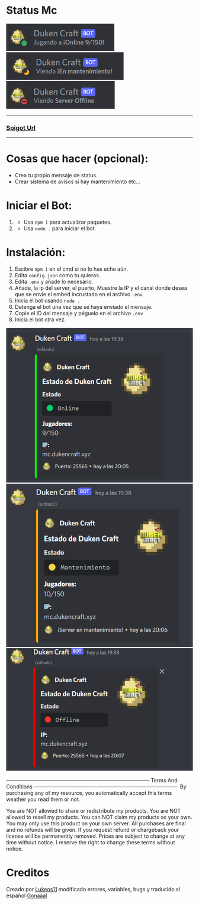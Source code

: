 # Status Mc

![Online Status Ejemplo de mc.dukencraft.xyz](imagenes/online.png)
![Server en Mantenimiento](imagenes/mantenimiento.png)
![Server Offline](imagenes/offline.png)
***



### [**Spigot Url**](https://www.spigotmc.org/resources/mc-discord-server-status-bot.96831/)
***


#  Cosas que hacer (opcional):
- Crea tu propio mensaje de status.
- Crear sistema de avisos si hay mantenimiento etc...

# Iniciar el Bot:
1. - Usa `npm i` para actualizar paquetes.
2. - Usa `node .` para iniciar el bot.

# Instalación:
1. Escibre `npm i` en el cmd si no lo has echo aún.
2. Edita `config.json` como tu quieras.
3. Edita `.env` y añade lo necesario.
4. Añade, la ip del server, el puerto, Muestre la IP y el canal donde desea que se envie el embed incrustado en el archivo `.env`
5. Inicia el bot usando `node .`
6. Detenga el bot una vez que se haya enviado el mensaje.
7. Copie el ID del mensaje y péguelo en el archivo `.env`
8. Inicia el bot otra vez.

![Embed Online](imagenes/embed-online.png)
![Embed Mantenimiento](imagenes/embed-mantenimiento.png)
![Embed Offline](imagenes/embed-offline.png)

───────────────────────────────────────
Terms And Conditions
───────────────────────────────────────
​
By purchasing any of my resource, you automatically accept this terms weather you read them or not.

You are NOT allowed to share or redistribute my products.
You are NOT allowed to resell my products.
You can NOT claim my products as your own.
You may only use this product on your own server.
All purchases are final and no refunds will be given.
If you request refund or chargeback your license will be permanently removed.
Prices are subject to change at any time without notice.
I reserve the right to change these terms without notice.




# Creditos
Creado por <a href="https://github.com/Lukeos11">Lukeos11</a> modificado errores, variables, bugs y traducido al español <a href="https://github.com/gonaaal">Gonaaal</a>

